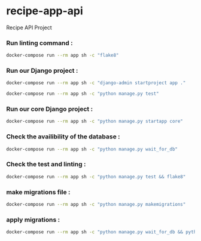 # recipe-app-api
Recipe API Project

### Run linting command :
```bash
docker-compose run --rm app sh -c "flake8"
```

### Run our Django project :
```bash
docker-compose run --rm app sh -c "django-admin startproject app ."
```
```bash
docker-compose run --rm app sh -c "python manage.py test"
```

### Run our core Django project :
```bash
docker-compose run --rm app sh -c "python manage.py startapp core"
```

### Check the availibility of the database :
```bash
docker-compose run --rm app sh -c "python manage.py wait_for_db"
```
### Check the test and linting :
```bash
docker-compose run --rm app sh -c "python manage.py test && flake8"
```

### make migrations file :
```bash
docker-compose run --rm app sh -c "python manage.py makemigrations"
```
### apply migrations :
```bash
docker-compose run --rm app sh -c "python manage.py wait_for_db && python manage.py migrate"
```


